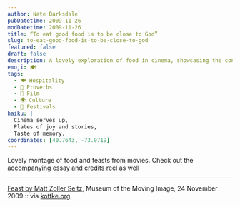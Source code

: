 ```yaml
---
author: Nate Barksdale
pubDatetime: 2009-11-26
modDatetime: 2009-11-26
title: “To eat good food is to be close to God”
slug: to-eat-good-food-is-to-be-close-to-god
featured: false
draft: false
description: A lovely exploration of food in cinema, showcasing the connections between culinary delights and storytelling.
emoji: 🍽️
tags:
  - 🍽️ Hospitality
  - 🍲 Proverbs
  - 🎥 Film
  - 🌍 Culture
  - 🎉 Festivals
haiku: |
  Cinema serves up,  
  Plates of joy and stories,  
  Taste of memory.
coordinates: [40.7643, -73.9719]
---
```


Lovely montage of food and feasts from movies. Check out the [accompanying essay and credits reel](http://web.archive.org/web/20241213090824/https://www.movingimagesource.us/articles/feast-20091124) as well

---

[Feast by Matt Zoller Seitz](http://web.archive.org/web/20241213090824/https://www.movingimagesource.us/articles/feast-20091124), Museum of the Moving Image, 24 November 2009 :: via [kottke.org](http://web.archive.org/web/20250210090303/https://kottke.org/)
